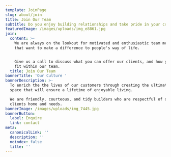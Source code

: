 ```yaml
---
template: JoinPage
slug: about/join
title: Join Our Team
subtitle: Do you enjoy building relationships and take pride in your craft?
featuredImage: /images/uploads/img_e8861.jpg
join:
  content: >-
    We are always on the lookout for motivated and enthusiastic team members
    that want to make a difference to people's way of life.


    Give us a call to discuss what you can offer our clients, and how you can
    fit within our team.
  title: Join Our Team
bannerTitle: 'Our Culture '
bannerDescription: >-
  To enrich the the lives of our customers through creating the ultimate outdoor
  space that will ensure a lifetime of enjoyable living.

  We are friendly, courteous, and tidy builders who are respectful of our
  clients home and needs.
bannerImage: /images/uploads/img_7445.jpg
bannerButton:
  label: Enquire
  link: contact
meta:
  canonicalLink: ''
  description: ''
  noindex: false
  title: ''
---
```


